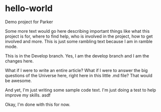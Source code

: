 # hello-world
Demo project for Parker

Some more text would go here describing important things like what this project is for, where to find help, who is involved in the project, how to get involved and more. This is just some rambling text because I am in ramble mode.

This is in the Develop branch. Yes, I am the develop branch and I am the changes here.

What if I were to write an entire article? What if I were to answer the big questions of the Universe here, right here in this little .md file? That would be awesome.

And yet, I'm just writing some sample code text. I'm just doing a test to help improve my skills. asdf

Okay, I'm done with this for now.

